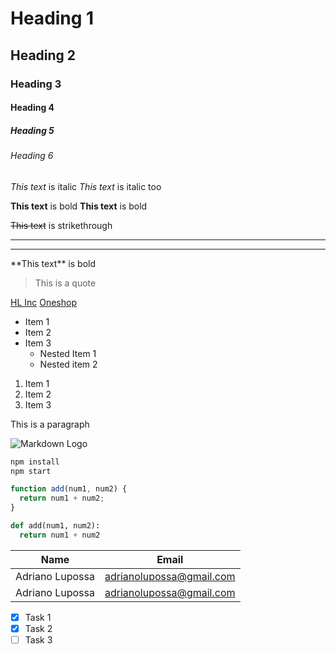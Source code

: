 <!-- Headings -->

# Heading 1

## Heading 2

### Heading 3

#### Heading 4

##### Heading 5

###### Heading 6

<!-- Italics -->

_This text_ is italic
_This text_ is italic too

<!-- Strong -->

**This text** is bold
**This text** is bold

<!-- Strikethrough -->

~~This text~~ is strikethrough

<!-- Horizontal Rule -->

---

---

<!-- Escaping characters -->

\*\*This text\*\* is bold

<!-- Blockquote -->

> This is a quote

<!-- Links -->

[HL Inc](https://hl.ao)
[Oneshop](https://oneshop.ao "Oneshop title")

<!-- Unordered lists -->

- Item 1
- Item 2
- Item 3
  - Nested Item 1
  - Nested item 2

<!-- Ordered lists -->

1. Item 1
1. Item 2
1. Item 3

<!-- Inline code blocks -->
<p>This is a paragraph</p>

<!-- Image -->

![Markdown Logo](https://markdown-here.com/img/icon256.png)

<!-- Github markdown things -->

<!-- Code Blocks -->

```bash
npm install
npm start
```

```javascript
function add(num1, num2) {
  return num1 + num2;
}
```

```python
def add(num1, num2):
  return num1 + num2
```

<!-- Tables -->

| Name            | Email                    |
| --------------- | ------------------------ |
| Adriano Lupossa | adrianolupossa@gmail.com |
| Adriano Lupossa | adrianolupossa@gmail.com |

<!-- Task Lists -->

- [x] Task 1
- [x] Task 2
- [ ] Task 3
